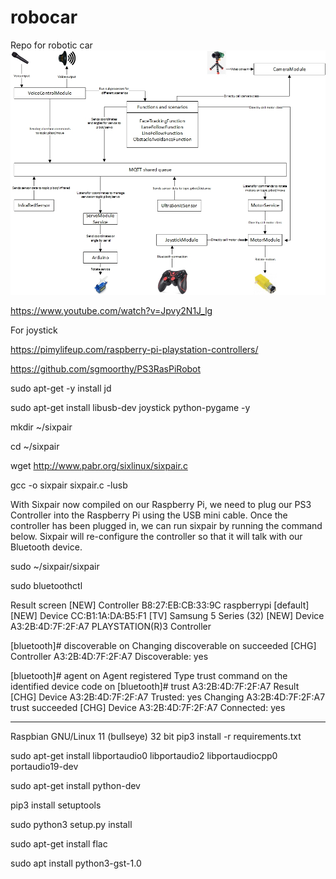 # robocar
Repo for robotic car
![](Robocar.jpg)

https://www.youtube.com/watch?v=Jpvy2N1J_lg 

For joystick

https://pimylifeup.com/raspberry-pi-playstation-controllers/

https://github.com/sgmoorthy/PS3RasPiRobot

sudo apt-get -y install jd

sudo apt-get install libusb-dev joystick python-pygame -y

mkdir ~/sixpair

cd ~/sixpair

wget http://www.pabr.org/sixlinux/sixpair.c

gcc -o sixpair sixpair.c -lusb

With Sixpair now compiled on our Raspberry Pi, we need to plug our PS3 Controller into the Raspberry Pi using the USB mini cable.
Once the controller has been plugged in, we can run sixpair by running the command below.
Sixpair will re-configure the controller so that it will talk with our Bluetooth device.

sudo ~/sixpair/sixpair

sudo bluetoothctl

Result screen
[NEW] Controller B8:27:EB:CB:33:9C raspberrypi [default]
[NEW] Device CC:B1:1A:DA:B5:F1 [TV] Samsung 5 Series (32)
[NEW] Device A3:2B:4D:7F:2F:A7 PLAYSTATION(R)3 Controller

[bluetooth]# discoverable on
Changing discoverable on succeeded
[CHG] Controller A3:2B:4D:7F:2F:A7 Discoverable: yes

[bluetooth]# agent on
Agent registered
Type trust command on the identified device code on [bluetooth]#
trust A3:2B:4D:7F:2F:A7
Result [CHG] Device A3:2B:4D:7F:2F:A7 Trusted: yes 
Changing A3:2B:4D:7F:2F:A7 
trust succeeded [CHG] Device A3:2B:4D:7F:2F:A7 Connected: yes


----------------------
Raspbian GNU/Linux 11 (bullseye) 32 bit
pip3 install -r requirements.txt

sudo apt-get install libportaudio0 libportaudio2 libportaudiocpp0 portaudio19-dev

sudo apt-get install python-dev

pip3 install setuptools

sudo python3 setup.py install

sudo apt-get install flac

sudo apt install python3-gst-1.0

